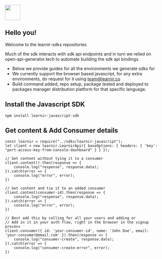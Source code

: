 
[<img src="https://learnir.co/logo.svg" width="50"/>](https://learnir.co/logo.svg)

## Hello you!
Welcome to the learnir-sdks repositories

Much of the sdk interacts with sdk api endpoints and in turn we relied on open-api-generator.tech to
automate building the sdk api bindings.
- Below we provide guides for all the environments we generate sdks for
- We currently support the browser based javascript, for any extra environments, do request for it using team@learnir.co
- Build command added, repo setup, package tested and deployed to packages manager distribution platform for that specific language.



## Install the Javascript SDK
``
npm install learnir-javascript-sdk
``

## Get content & Add Consumer details
````
const learnir = require("../sdks/learnir-javascript");
let client = new learnir.LearnirApi({ baseOptions: { headers: { 'key': "port-access-key-from-console-dashboard" } } });

// Get content without tying it to a consumer
client.content().then(response => {
    console.log("response", response.data);
}).catch(error => {
    console.log("error", error);
})

// Get content and tie it to an added consumer 
client.content(consumer-id).then(response => {
    console.log("response", response.data);
}).catch(error => {
    console.log("error", error);
})

// Best add this by calling for all your users and adding or
// Add in it in your auth flow, right in the browser in the signup process
client.consumer({ id: 'your-consumer-id', name: 'John Doe', email: 'your-consumer@email.com' }).then(response => {
    console.log("consumer-create", response.data);
}).catch(error => {
    console.log("consumer-create-error", error);
})
`````